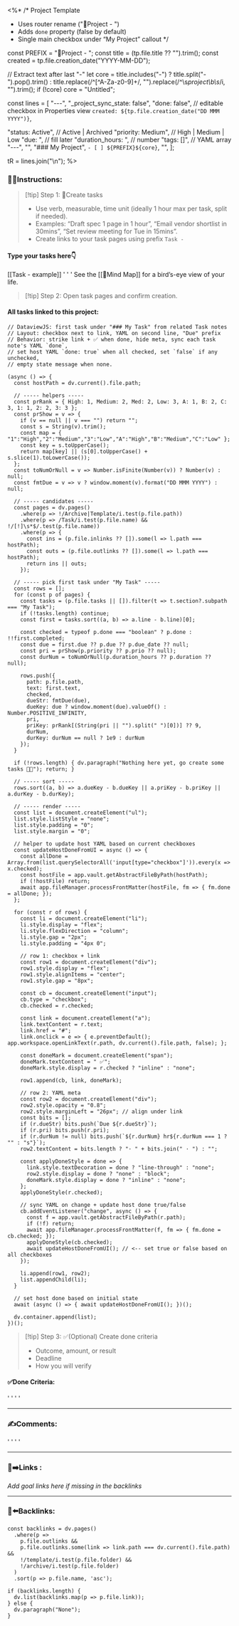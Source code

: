 <%*
/*
 Project Template
 - Uses router rename ("🚀Project - <core>")
 - Adds `done` property (false by default)
 - Single main checkbox under “My Project” callout
*/

const PREFIX  = "🚀Project - ";
const title   = (tp.file.title ?? "").trim();
const created = tp.file.creation_date("YYYY-MM-DD");

// Extract text after last "-"
let core = title.includes("-")
  ? title.split("-").pop().trim()
  : title.replace(/^[^A-Za-z0-9]+/, "").replace(/^\s*project\b\s*/i, "").trim();
if (!core) core = "Untitled";

const lines = [
  "---",
  "_project_sync_state: false",
  "done: false",                // editable checkbox in Properties view
`created: ${tp.file.creation_date("DD MMM YYYY")}`,

  "status: Active",             // Active | Archived
  "priority: Medium",           // High | Medium | Low
  "due: ",                      // fill later
  "duration_hours: ",           // number
  "tags: []",                   // YAML array
  "---",
  "",
  "### My Project",
  `- [ ] ${PREFIX}${core}`,
  "",
];

tR = lines.join("\n");
%>

### 👷‍♂️Instructions:
> [!tip] Step 1: 📌Create tasks  
> - Use verb, measurable, time unit (ideally 1 hour max per task, split if needed).
> - Examples: “Draft spec 1 page in 1 hour”, “Email vendor shortlist in 30mins”, “Set review meeting for Tue in 15mins”.
> - Create links to your task pages using prefix `Task - `  

#### Type your tasks here👇  
[[Task - example]]
'
'
'
See the [[🧠Mind Map]] for a bird’s-eye view of your life.
> [!tip] Step 2: Open task pages and confirm creation.
#### All tasks linked to this project:
~~~dataviewjs
// DataviewJS: first task under "### My Task" from related Task notes
// Layout: checkbox next to link, YAML on second line, "Due" prefix
// Behavior: strike link + ✅ when done, hide meta, sync each task note's YAML `done`,
// set host YAML `done: true` when all checked, set `false` if any unchecked,
// empty state message when none.

(async () => {
  const hostPath = dv.current().file.path;

  // ----- helpers -----
  const prRank = { High: 1, Medium: 2, Med: 2, Low: 3, A: 1, B: 2, C: 3, 1: 1, 2: 2, 3: 3 };
  const prShow = v => {
    if (v == null || v === "") return "";
    const s = String(v).trim();
    const map = { "1":"High","2":"Medium","3":"Low","A":"High","B":"Medium","C":"Low" };
    const key = s.toUpperCase();
    return map[key] || (s[0].toUpperCase() + s.slice(1).toLowerCase());
  };
  const toNumOrNull = v => Number.isFinite(Number(v)) ? Number(v) : null;
  const fmtDue = v => v ? window.moment(v).format("DD MMM YYYY") : null;

  // ----- candidates -----
  const pages = dv.pages()
    .where(p => !/Archive|Template/i.test(p.file.path))
    .where(p => /Task/i.test(p.file.name) && !/[!]\s*$/.test(p.file.name))
    .where(p => {
      const ins = (p.file.inlinks ?? []).some(l => l.path === hostPath);
      const outs = (p.file.outlinks ?? []).some(l => l.path === hostPath);
      return ins || outs;
    });

  // ----- pick first task under "My Task" -----
  const rows = [];
  for (const p of pages) {
    const tasks = (p.file.tasks || []).filter(t => t.section?.subpath === "My Task");
    if (!tasks.length) continue;
    const first = tasks.sort((a, b) => a.line - b.line)[0];

    const checked = typeof p.done === "boolean" ? p.done : !!first.completed;
    const due = first.due ?? p.due ?? p.due_date ?? null;
    const pri = prShow(p.priority ?? p.prio ?? null);
    const durNum = toNumOrNull(p.duration_hours ?? p.duration ?? null);

    rows.push({
      path: p.file.path,
      text: first.text,
      checked,
      dueStr: fmtDue(due),
      dueKey: due ? window.moment(due).valueOf() : Number.POSITIVE_INFINITY,
      pri,
      priKey: prRank[(String(pri || "").split(" ")[0])] ?? 9,
      durNum,
      durKey: durNum == null ? 1e9 : durNum
    });
  }

  if (!rows.length) { dv.paragraph("Nothing here yet, go create some tasks 📌😃"); return; }

  // ----- sort -----
  rows.sort((a, b) => a.dueKey - b.dueKey || a.priKey - b.priKey || a.durKey - b.durKey);

  // ----- render -----
  const list = document.createElement("ul");
  list.style.listStyle = "none";
  list.style.padding = "0";
  list.style.margin = "0";

  // helper to update host YAML based on current checkboxes
  const updateHostDoneFromUI = async () => {
    const allDone = Array.from(list.querySelectorAll('input[type="checkbox"]')).every(x => x.checked);
    const hostFile = app.vault.getAbstractFileByPath(hostPath);
    if (!hostFile) return;
    await app.fileManager.processFrontMatter(hostFile, fm => { fm.done = allDone; });
  };

  for (const r of rows) {
    const li = document.createElement("li");
    li.style.display = "flex";
    li.style.flexDirection = "column";
    li.style.gap = "2px";
    li.style.padding = "4px 0";

    // row 1: checkbox + link
    const row1 = document.createElement("div");
    row1.style.display = "flex";
    row1.style.alignItems = "center";
    row1.style.gap = "8px";

    const cb = document.createElement("input");
    cb.type = "checkbox";
    cb.checked = r.checked;

    const link = document.createElement("a");
    link.textContent = r.text;
    link.href = "#";
    link.onclick = e => { e.preventDefault(); app.workspace.openLinkText(r.path, dv.current().file.path, false); };

    const doneMark = document.createElement("span");
    doneMark.textContent = " ✅";
    doneMark.style.display = r.checked ? "inline" : "none";

    row1.append(cb, link, doneMark);

    // row 2: YAML meta
    const row2 = document.createElement("div");
    row2.style.opacity = "0.8";
    row2.style.marginLeft = "26px"; // align under link
    const bits = [];
    if (r.dueStr) bits.push(`Due ${r.dueStr}`);
    if (r.pri) bits.push(r.pri);
    if (r.durNum != null) bits.push(`${r.durNum} hr${r.durNum === 1 ? "" : "s"}`);
    row2.textContent = bits.length ? "· " + bits.join(" · ") : "";

    const applyDoneStyle = done => {
      link.style.textDecoration = done ? "line-through" : "none";
      row2.style.display = done ? "none" : "block";
      doneMark.style.display = done ? "inline" : "none";
    };
    applyDoneStyle(r.checked);

    // sync YAML on change + update host done true/false
    cb.addEventListener("change", async () => {
      const f = app.vault.getAbstractFileByPath(r.path);
      if (!f) return;
      await app.fileManager.processFrontMatter(f, fm => { fm.done = cb.checked; });
      applyDoneStyle(cb.checked);
      await updateHostDoneFromUI(); // <-- set true or false based on all checkboxes
    });

    li.append(row1, row2);
    list.appendChild(li);
  }

  // set host done based on initial state
  await (async () => { await updateHostDoneFromUI(); })();

  dv.container.append(list);
})();
~~~
> [!tip] Step 3: ✅(Optional) Create done criteria
> - Outcome, amount, or result
> - Deadline
> - How you will verify

#### ✅Done Criteria:
'
'
'
'
___
### ✍️Comments:
'
'
'
'
___
### 🔗➡️Links  :
*Add goal links here if missing in the backlinks*

___
### 🔗⬅️Backlinks:
~~~dataviewjs
const backlinks = dv.pages()
  .where(p =>
    p.file.outlinks &&
    p.file.outlinks.some(link => link.path === dv.current().file.path) &&
    !/template/i.test(p.file.folder) &&
    !/archive/i.test(p.file.folder)
  )
  .sort(p => p.file.name, 'asc');

if (backlinks.length) {
  dv.list(backlinks.map(p => p.file.link));
} else {
  dv.paragraph("None");
}
~~~


